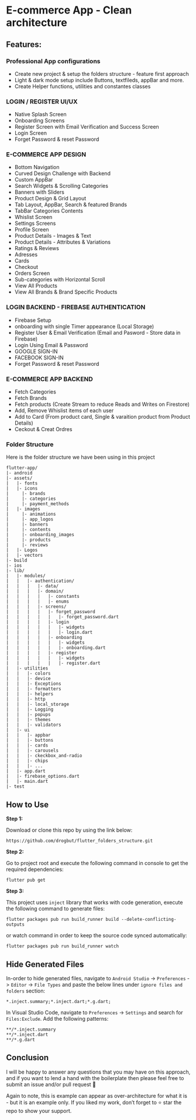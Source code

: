 # E-commerce App - Clean architecture

## Features:

### Professional App configurations
* Create new project & setup the folders structure - feature first approach
* Light & dark mode setup include Buttons, textfileds, appBar and more.
* Create Helper functions,  utilities and constantes classes

### LOGIN / REGISTER UI/UX
* Native Splash Screen
* Onboarding Screens
* Register Screen with Email Verification and Success Screen
* Login Screen
* Forget Password & reset Password

### E-COMMERCE APP DESIGN
* Bottom Navigation
* Curved Design Challenge with Backend
* Custom AppBar
* Search Widgets & Scrolling Categories
* Banners with Sliders
* Product Design & Grid Layout
* Tab Layout, AppBar, Search & featured Brands
* TabBar Categories Contents
* Whislist Screen
* Settings Screens
* Profile Screen
* Product Details - Images & Text
* Product Details - Attributes & Variations
* Ratings & Reviews
* Adresses
* Cards
* Checkout
* Orders Screen
* Sub-categories with Horizontal Scroll
* View All Products
* View All Brands & Brand Specific Products

### LOGIN BACKEND - FIREBASE AUTHENTICATION
* Firebase Setup
* onboarding with single Timer appearance (Local Storage)
* Register User & Email Verification (Email and Pasword - Store data in Firebase)
* Login Using Email & Password
* GOOGLE SIGN-IN
* FACEBOOK SIGN-IN
* Forget Password & reset Password

### E-COMMERCE APP BACKEND 
* Fetch Categories
* Fetch Brands
* Fetch products (Create Stream to reduce Reads and Writes on Firestore)
* Add, Remove Whislist items of each user
* Add to Card (From product card, Single & varaition product from Product Details)
* Ceckout & Creat Ordres

### Folder Structure
Here is the folder structure we have been using in this project

```
flutter-app/
|- android
|- assets/
|   |- fonts
|   |- icons
|     |- brands
|     |- categories
|     |- payment_methods
|   |- images
|     |- animations
|     |- app_logos
|     |- banners
|     |- contents
|     |- onboarding_images
|     |- products
|     |- reviews
|   |- Logos
|   |- vectors
|- build
|- ios
|- lib/
|   |- modules/
|   |   |- authentication/
|   |   |   |- data/  
|   |   |   |- domain/
|   |   |   |   |- constants
|   |   |   |   |- enums
|   |   |   |- screens/
|   |   |   |   |- forget_password
|   |   |   |   |   |- forget_password.dart
|   |   |   |   |- login
|   |   |   |   |   |- widgets
|   |   |   |   |   |- login.dart
|   |   |   |   |- onboarding
|   |   |   |   |   |- widgets
|   |   |   |   |   |- onboarding.dart
|   |   |   |   |- register
|   |   |   |   |   |- widgets
|   |   |   |   |   |- register.dart
|   |- utilities 
|   |   |- colors
|   |   |- device
|   |   |- Exceptions
|   |   |- formatters
|   |   |- helpers
|   |   |- http
|   |   |- local_storage
|   |   |- Logging
|   |   |- popups
|   |   |- themes
|   |   |- validators
|   |- ui
|   |   |- appbar
|   |   |- buttons
|   |   |- cards
|   |   |- carousels
|   |   |- ckeckbox_and-radio
|   |   |- chips
|   |   |- ...
|   |- app.dart
|   |- firebase_options.dart
|   |- main.dart
|- test
```

## How to Use 

**Step 1:**

Download or clone this repo by using the link below:

```
https://github.com/drogbut/flutter_folders_structure.git
```

**Step 2:**

Go to project root and execute the following command in console to get the required dependencies: 

```
flutter pub get 
```

**Step 3:**

This project uses `inject` library that works with code generation, execute the following command to generate files:

```
flutter packages pub run build_runner build --delete-conflicting-outputs
```

or watch command in order to keep the source code synced automatically:

```
flutter packages pub run build_runner watch
```

## Hide Generated Files

In-order to hide generated files, navigate to `Android Studio` -> `Preferences` -> `Editor` -> `File Types` and paste the below lines under `ignore files and folders` section:

```
*.inject.summary;*.inject.dart;*.g.dart;
```

In Visual Studio Code, navigate to `Preferences` -> `Settings` and search for `Files:Exclude`. Add the following patterns:
```
**/*.inject.summary
**/*.inject.dart
**/*.g.dart
```



## Conclusion

I will be happy to answer any questions that you may have on this approach, and if you want to lend a hand with the boilerplate then please feel free to submit an issue and/or pull request 🙂

Again to note, this is example can appear as over-architecture for what it is - but it is an example only. If you liked my work, don’t forget to ⭐ star the repo to show your support.
